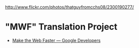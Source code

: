http://www.flickr.com/photos/thatguyfromcchs08/2300190277/

# "MWF" Translation Project

+ [Make the Web Faster — Google Developers](https://developers.google.com/speed/)
